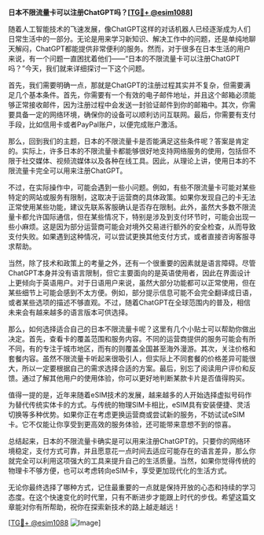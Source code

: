 **日本不限流量卡可以注册ChatGPT吗？[[TG💪+ @esim1088](https://t.me/s/esim1088)]**

随着人工智能技术的飞速发展，像ChatGPT这样的对话机器人已经逐渐成为人们日常生活中的一部分。无论是用来学习新知识、解决工作中的问题，还是单纯地聊天解闷，ChatGPT都能提供非常便利的服务。然而，对于很多在日本生活的用户来说，有一个问题一直困扰着他们——“日本的不限流量卡可以注册ChatGPT吗？”今天，我们就来详细探讨一下这个问题。

首先，我们需要明确一点，那就是ChatGPT的注册过程其实并不复杂，但需要满足几个基本条件。首先，你需要有一个有效的电子邮件地址，并且这个邮箱必须能够正常接收邮件，因为注册过程中会发送一封验证邮件到你的邮箱中。其次，你需要具备一定的网络环境，确保你的设备可以顺利访问互联网。最后，你需要有支付手段，比如信用卡或者PayPal账户，以便完成账户激活。

那么，回到我们的主题，日本的不限流量卡是否能满足这些条件呢？答案是肯定的。实际上，许多日本的不限流量卡都能够很好地支持网络服务的使用，包括但不限于社交媒体、视频流媒体以及各种在线工具。因此，从理论上讲，使用日本的不限流量卡完全可以用来注册ChatGPT。

不过，在实际操作中，可能会遇到一些小问题。例如，有些不限流量卡可能对某些特定的网站或服务有限制，这取决于运营商的具体政策。如果你发现自己的卡无法正常使用某些功能，建议先联系客服确认是否存在限制。此外，虽然大多数不限流量卡都允许国际通信，但在某些情况下，特别是涉及到支付环节时，可能会出现一些小麻烦。这是因为部分运营商可能会对境外交易进行额外的安全检查，从而导致支付失败。如果遇到这种情况，可以尝试更换其他支付方式，或者直接咨询客服寻求帮助。

当然，除了技术和政策上的考量之外，还有一个很重要的因素就是语言障碍。尽管ChatGPT本身并没有语言限制，但它主要面向的是英语使用者，因此在界面设计上更倾向于英语用户。对于日语用户来说，虽然大部分功能都可以正常使用，但在某些细节上可能会感到不太方便。例如，部分提示信息可能不会完全翻译成日语，或者某些选项的描述不够直观。不过，随着ChatGPT在全球范围内的普及，相信未来会有越来越多的语言版本可供选择。

那么，如何选择适合自己的日本不限流量卡呢？这里有几个小贴士可以帮助你做出决定。首先，查看卡的覆盖范围和服务内容。不同的运营商提供的服务可能会有所不同，有的专注于城市地区，而有的则覆盖全国甚至海外漫游。其次，关注价格和套餐内容。虽然不限流量卡听起来很吸引人，但实际上不同套餐的价格差异可能很大，所以一定要根据自己的需求选择合适的方案。最后，别忘了阅读用户评价和反馈。通过了解其他用户的使用体验，你可以更好地判断某款卡片是否值得购买。

值得一提的是，近年来随着eSIM技术的发展，越来越多的人开始选择虚拟号码作为替代传统实体卡的方式。与传统的物理SIM卡相比，eSIM具有安装便捷、灵活切换等多种优势。如果你正在考虑更换运营商或尝试新的服务，不妨试试eSIM卡。它不仅能让你享受到更高效的服务体验，还可能带来意想不到的惊喜。

总结起来，日本的不限流量卡确实是可以用来注册ChatGPT的。只要你的网络环境稳定，支付方式可靠，并且愿意花一点时间去适应可能存在的语言差异，那么你就完全可以利用这项强大的工具来提升自己的生活质量。当然，如果你觉得传统的物理卡不够方便，也可以考虑转向eSIM卡，享受更加现代化的生活方式。

无论你最终选择了哪种方式，记住最重要的一点就是保持开放的心态和持续的学习态度。在这个快速变化的时代里，只有不断进步才能跟上时代的步伐。希望这篇文章能对你有所帮助，祝你在探索新技术的路上越走越远！

[[TG💪+ @esim1088](https://t.me/s/esim1088) ![Image](https://i.postimg.cc/4NQfJmqS/Snipaste-2025-05-13-00-14-12.png)]